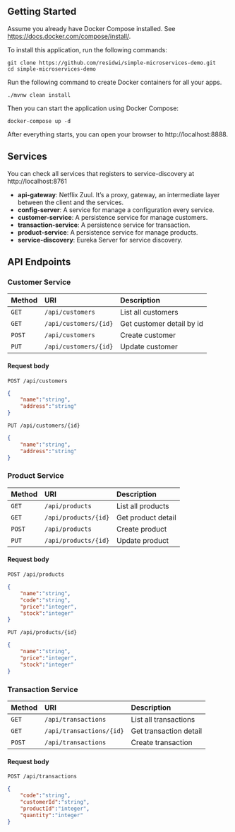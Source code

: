 ## Getting Started

Assume you already have Docker Compose installed. See https://docs.docker.com/compose/install/.

To install this application, run the following commands:

```
git clone https://github.com/residwi/simple-microservices-demo.git
cd simple-microservices-demo
```

Run the following command to create Docker containers for all your apps.

`./mvnw clean install`

Then you can start the application using Docker Compose:

`docker-compose up -d`

After everything starts, you can open your browser to http://localhost:8888.

## Services

You can check all services that registers to service-discovery at http://localhost:8761

- **api-gateway**: Netflix Zuul. It’s a proxy, gateway, an intermediate layer between the client and the services.
- **config-server**: A service for manage a configuration every service.
- **customer-service**: A persistence service for manage customers.
- **transaction-service**: A persistence service for transaction.
- **product-service**: A persistence service for manage products.
- **service-discovery**: Eureka Server for service discovery.

## API Endpoints

### Customer Service

| Method | URI                   | Description               |
| :----- | :-------------------- | :------------------------ |
| `GET`  | `/api/customers`      | List all customers        |
| `GET`  | `/api/customers/{id}` | Get customer detail by id |
| `POST` | `/api/customers`      | Create customer           |
| `PUT`  | `/api/customers/{id}` | Update customer           |

#### Request body

```http
POST /api/customers
```

```json
{
    "name":"string",
    "address":"string"
}
```

```http
PUT /api/customers/{id}
```

```json
{
    "name":"string",
    "address":"string"
}
```

### Product Service

| Method | URI                  | Description        |
| :----- | :------------------- | :----------------- |
| `GET`  | `/api/products`      | List all products  |
| `GET`  | `/api/products/{id}` | Get product detail |
| `POST` | `/api/products`      | Create product     |
| `PUT`  | `/api/products/{id}` | Update product     |

#### Request body

```http
POST /api/products
```

```json
{
    "name":"string",
    "code":"string",
    "price":"integer",
    "stock":"integer"
}
```

```http
PUT /api/products/{id}
```

```json
{
    "name":"string",
    "price":"integer",
    "stock":"integer"
}
```

### Transaction Service

| Method | URI                      | Description            |
| :----- | :----------------------- | :--------------------- |
| `GET`  | `/api/transactions`      | List all transactions  |
| `GET`  | `/api/transactions/{id}` | Get transaction detail |
| `POST` | `/api/transactions`      | Create transaction     |

#### Request body

```http
POST /api/transactions
```

```json
{
    "code":"string",
    "customerId":"string",
    "productId":"integer",
    "quantity":"integer"
}
```